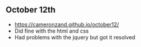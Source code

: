 ## October 12th

* https://cameronzand.github.io/october12/
* Did fine with the html and css
* Had problems with the jquery but got it resolved 